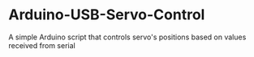 # Arduino-USB-Servo-Control
A simple Arduino script that controls servo's positions based on values received from serial
